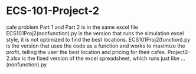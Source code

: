 # ECS-101-Project-2

cafe problem Part 1 and Part 2 is in the same excel file ECS101Proj2(nonfunction).py is the version that runs the simulation excel style, it is not optimized to find the best locations. ECS101Proj2(function).py is the version that uses the code as a function and works to maximize the profit, telling the user the best location and pricing for their cafes. Project2-2.xlsx is the fixed version of the excel spreadsheet, which runs just like ...(nonfunction).py
